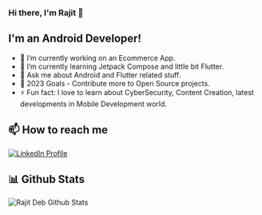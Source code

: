 ### Hi there, I'm Rajit 👋

## I'm an Android Developer!
- 🔭 I’m currently working on an Ecommerce App.
- 🌱 I’m currently learning Jetpack Compose and little bit Flutter.
- 💬 Ask me about Android and Flutter related stuff.
- 🥅 2023 Goals - Contribute more to Open Source projects.
- ⚡ Fun fact: I love to learn about CyberSecurity, Content Creation, latest developments in Mobile Development world.

## 📫 How to reach me
[![LinkedIn Profile](https://img.shields.io/badge/LinkedIn-0077B5?style=for-the-badge&logo=linkedin&logoColor=white)](https://www.linkedin.com/in/imrajit/)

## 📊 Github Stats
<img align="left" alt="Rajit Deb Github Stats" src="https://github-readme-stats.vercel.app/api?username=rajitdeb&count_private=true&show_icons=true&hide_border=true" />

[1]: https://www.linkedin.com/in/imrajit/
